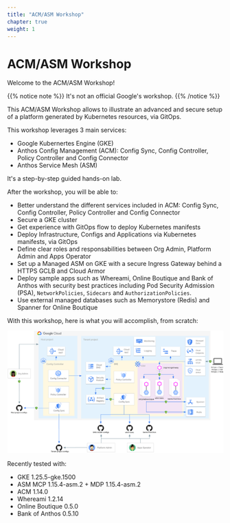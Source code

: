 ```yaml
---
title: "ACM/ASM Workshop"
chapter: true
weight: 1
---
```

# ACM/ASM Workshop

Welcome to the ACM/ASM Workshop!

{{% notice note %}}
It's not an official Google's workshop.
{{% /notice %}}

This ACM/ASM Workshop allows to illustrate an advanced and secure setup of a platform generated by Kubernetes resources, via GitOps.

This workshop leverages 3 main services:
- Google Kubernertes Engine (GKE)
- Anthos Config Management (ACM): Config Sync, Config Controller, Policy Controller and Config Connector
- Anthos Service Mesh (ASM)

It's a step-by-step guided hands-on lab.

After the workshop, you will be able to:
- Better understand the different services included in ACM: Config Sync, Config Controller, Policy Controller and Config Connector
- Secure a GKE cluster
- Get experience with GitOps flow to deploy Kubernetes manifests
- Deploy Infrastructure, Configs and Applications via Kubernetes manifests, via GitOps
- Define clear roles and responsabilities between Org Admin, Platform Admin and Apps Operator
- Set up a Managed ASM on GKE with a secure Ingress Gateway behind a HTTPS GCLB and Cloud Armor
- Deploy sample apps such as Whereami, Online Boutique and Bank of Anthos with security best practices including Pod Security Admission (PSA), `NetworkPolicies`, `Sidecars` and `AuthorizationPolicies`.
- Use external managed databases such as Memorystore (Redis) and Spanner for Online Boutique

With this workshop, here is what you will accomplish, from scratch:

![Workshop Architecture diagram](/images/architecture.png)

Recently tested with:
- GKE 1.25.5-gke.1500
- ASM MCP 1.15.4-asm.2 + MDP 1.15.4-asm.2
- ACM 1.14.0
- Whereami 1.2.14
- Online Boutique 0.5.0
- Bank of Anthos 0.5.10
